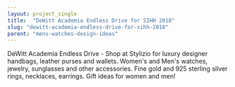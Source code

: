 ```yaml
---
layout: project_single
title:  "DeWitt Academia Endless Drive for SIHH 2018"
slug: "dewitt-academia-endless-drive-for-sihh-2018"
parent: "mens-watches-design-ideas"
---
```

DeWitt Academia Endless Drive - Shop at Stylizio for luxury designer handbags, leather purses and wallets. Women's and Men's watches, jewelry, sunglasses and other accessories. Fine gold and 925 sterling silver rings, necklaces, earrings. Gift ideas for women and men!